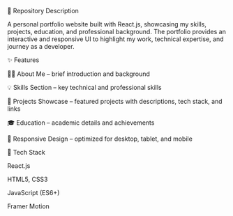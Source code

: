 📌 Repository Description

A personal portfolio website built with React.js, showcasing my skills, projects, education, and professional background. The portfolio provides an interactive and responsive UI to highlight my work, technical expertise, and journey as a developer.

✨ Features

🧑‍💻 About Me – brief introduction and background

💡 Skills Section – key technical and professional skills

📂 Projects Showcase – featured projects with descriptions, tech stack, and links

🎓 Education – academic details and achievements

📱 Responsive Design – optimized for desktop, tablet, and mobile

🚀 Tech Stack

React.js

HTML5, CSS3

JavaScript (ES6+)

Framer Motion
